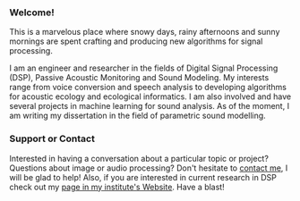 
### Welcome!
This is a marvelous place where snowy days, rainy afternoons and sunny mornings are spent crafting and producing new algorithms for signal processing.

I am an engineer and researcher in the fields of Digital Signal Processing (DSP), Passive Acoustic Monitoring and Sound Modeling. My interests range from voice conversion and speech analysis to developing algorithms for acoustic ecology and ecological informatics. I am also involved and have several projects in machine learning for sound analysis. As of the moment, I am writing my dissertation in the field of parametric sound modelling. 


### Support or Contact
Interested in having a conversation about a particular topic or project? Questions about image or audio processing? Don't hesitate to [contact me](mailto:carlosa@deobaldia.com), I will be glad to help! Also, if you are interested in current research in DSP check out my [page in my institute's Website](https://www.hsu-hh.de/ant/obaldia). Have a blast!


